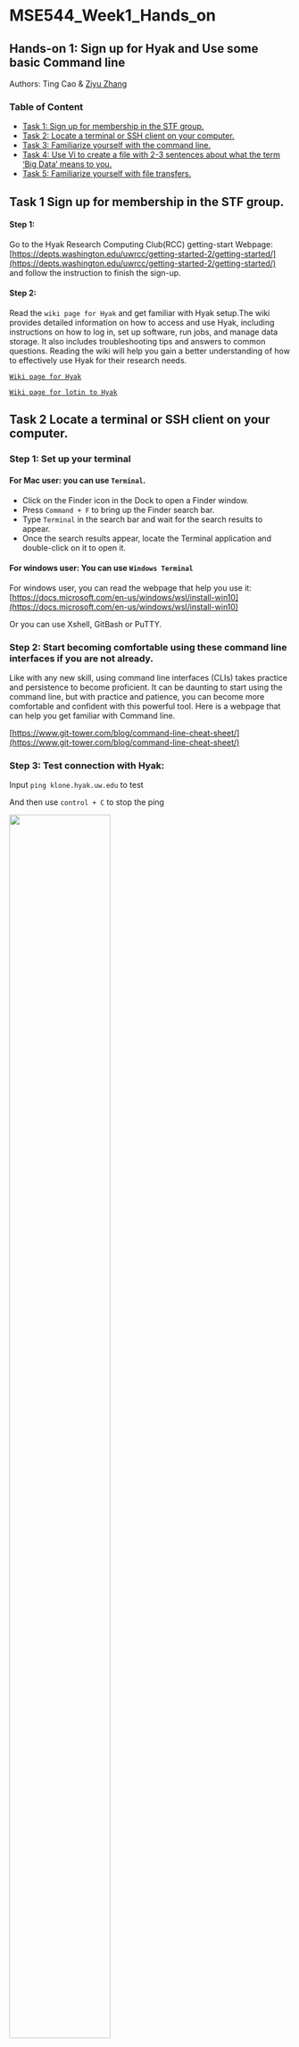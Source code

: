 # MSE544_Week1_Hands_on

## Hands-on 1: Sign up for Hyak and Use some basic Command line

Authors: Ting Cao & [Ziyu Zhang](https://github.com/Ilxxll)

### Table of Content

- [Task 1: Sign up for membership in the STF group.](#task1)
- [Task 2: Locate a terminal or SSH client on your computer.](#task2)
- [Task 3: Familiarize yourself with the command line.](#task3)
- [Task 4: Use Vi to create a file with 2-3 sentences about what the term ‘Big Data’ means to you.](#task4)
- [Task 5: Familiarize yourself with file transfers.](#task5)

## Task 1 Sign up for membership in the STF group.<a name="task1"></a>

#### Step 1:
Go to the Hyak Research Computing Club(RCC) getting-start Webpage: [https://depts.washington.edu/uwrcc/getting-started-2/getting-started/](https://depts.washington.edu/uwrcc/getting-started-2/getting-started/) and follow the instruction to finish the sign-up.

#### Step 2:

Read the `wiki page for Hyak` and get familiar with Hyak setup.The wiki provides detailed information on how to access and use Hyak, including instructions on how to log in, set up software, run jobs, and manage data storage. It also includes troubleshooting tips and answers to common questions. Reading the wiki will help you gain a better understanding of how to effectively use Hyak for their research needs.

[`Wiki page for Hyak`](https://wiki.cac.washington.edu/display/hyakusers/)

[`Wiki page for lotin to Hyak`](https://wiki.cac.washington.edu/display/hyakusers/Logging+In)


## Task 2 Locate a terminal or SSH client on your computer.<a name="task2"></a>

### Step 1: Set up your terminal

#### For Mac user: you can use `Terminal`.

- Click on the Finder icon in the Dock to open a Finder window.
- Press `Command + F` to bring up the Finder search bar.
- Type `Terminal` in the search bar and wait for the search results to appear.
- Once the search results appear, locate the Terminal application and double-click on it to open it.

#### For windows user: You can use `Windows Terminal`

For windows user, you can read the webpage that help you use it:
[https://docs.microsoft.com/en-us/windows/wsl/install-win10](https://docs.microsoft.com/en-us/windows/wsl/install-win10)

Or you can use Xshell, GitBash or PuTTY.

### Step 2: Start becoming comfortable using these command line interfaces if you are not already.

Like with any new skill, using command line interfaces (CLIs) takes practice and persistence to become proficient. It can be daunting to start using the command line, but with practice and patience, you can become more comfortable and confident with this powerful tool. Here is a webpage that can help you get familiar with Command line. 

[https://www.git-tower.com/blog/command-line-cheat-sheet/](https://www.git-tower.com/blog/command-line-cheat-sheet/)

### Step 3: Test connection with Hyak:

Input `ping klone.hyak.uw.edu` to test 

And then use `control + C` to stop the ping

<img src="./image/ping.png" style="height: 75%; width: 60%;"/>

### Step 4: Connect to Hyak!

Input `ssh uwid@klone.hyak.uw.edu` to connect to Hyak

your UW user id should replace USERID.

<img src="./image/Hyak.png" style="height: 75%; width: 60%;"/>

## The rest instructions can be either worked on hyak or local
## Task 3 Familiarize yourself with the command line.<a name="task3"></a>

#### Shells:
- The terminal lets you enter commands that do things. It gives you a `command line`. For our purposes we can also call it a `shell`.
- Those commands are actually little programs that get run. When you run "ls", that's a program called "ls" in the folder "/bin"
- You can list a bunch of commands in a text file and tell the terminal to run it from top to bottom. This is called a `shell script`. A typical shell script starts with the header line #!/bin/bash

#### Directories
- At any given point, there is one folder on your computer the shell is "sitting inside of". This is the shell's `present working directory (pwd)`. You change the working directory with the `cd` command.

- Relative paths name a directory or file relative to the current working directory. They start with "." (the working directory), ".." (the parent of the working directory), or a file/folder name.

  Can keep using ../../../ to relocate to your parent directory.
  
- Absolute paths start from the root of the drive. They're the same no matter what your working directory is. On windows they start with a drive letter (like "C:\"), and on Linux they start with a "/".
  If you are on hyak: use your directory under gscratch instead of home directory. 
  See difference: https://wiki.cac.washington.edu/display/hyakusers/Managing+your+Files#ManagingyourFiles-HomeDirectories

#### Try to use some common commands:

cd (change directory), ls (list), pwd (print working directory), mkdir (create new directory), 
rm (remove), vi (open file with the vim editor)

<img src="./image/Common_command_line.png" style="height: 75%; width: 60%;"/>

#### Additional resources:

https://www.youtube.com/watch?v=5RTSlby-l9w&ab_channel=PercyGrunwaldfromTopTechSkills (video for WSL installation and access)
https://www.git-tower.com/blog/command-line-cheat-sheet/ (cheat sheet)
https://ubuntu.com/tutorials/command-line-for-beginners#1-overview (pedagogical overview)


## Task 4 Use `Vi` to create a file with 2-3 sentences about what the term ‘Big Data’ means to you.<a name="task4"></a>

- 1. Open a terminal window / Connect to Hyak.
- 2. Navigate to the directory where you want to create the file. For example, if you want to create the file in your home directory, type `cd ~` and press Enter.
- 3. Type `vi big_data.txt` and press Enter to create a new file called `big_data.txt` using the Vi text editor.
- 4. Press `i` to enter insert mode and start typing your 2-3 sentences about what Big Data means to you.
- 5. Once you've finished writing, press the `Esc` key to exit insert mode.
- 6. Type `:wq` (including the colon) and press Enter to save the file and exit the Vi editor.

#### Additional resources:

https://www.guru99.com/the-vi-editor.html

cheatsheet of vim command: https://vimsheet.com/


## Task 5 Familiarize yourself with file transfers.<a name="task5"></a>

Once you are approved by STF, practice moving some files from your local computer to your scratch
directory.

For Mac user, here is the wiki page for you to know how to transfer the file: https://wiki.cac.washington.edu/display/hyakusers/Hyak+Mac+file+transfer 

For Windows user, here is the wiki page for you to know how to transfer the file:https://wiki.cac.washington.edu/display/hyakusers/Hyak+Windows+file+transfer 

Here is the wiki page to guide you how to manage your file in Hyak: https://wiki.cac.washington.edu/display/hyakusers/Managing+your+Files

Also, you can use some third-party software to transfer files like XShell, Putty, Filezilla, or any other client.

## Assignment

Upload the `big_data.txt` file created in the fourth task to canvas.

